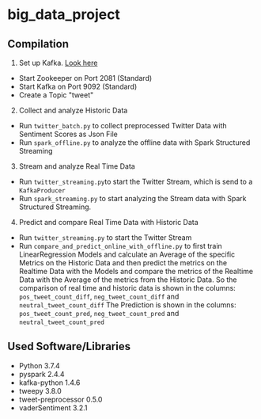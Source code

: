 # big_data_project
## Compilation
1. Set up Kafka.  [Look here](https://kafka.apache.org/quickstart)
- Start Zookeeper on Port 2081 (Standard) 
- Start Kafka on Port 9092 (Standard) 
- Create a Topic "tweet"
2. Collect and analyze Historic Data
- Run `twitter_batch.py` to collect preprocessed Twitter Data with Sentiment Scores as Json File
- Run `spark_offline.py` to analyze the offline data with Spark Structured Streaming
3. Stream and analyze Real Time Data
- Run `twitter_streaming.py`to start the Twitter Stream, which is send to a `KafkaProducer`
- Run `spark_streaming.py` to start analyzing the Stream data with Spark Structured Streaming. 
4. Predict and compare Real Time Data with Historic Data
- Run `twitter_streaming.py` to start the Twitter Stream
- Run `compare_and_predict_online_with_offline.py` to first train LinearRegression Models and calculate an Average of the specific Metrics on the Historic Data and then predict the metrics on the Realtime Data with the Models and compare the metrics of the Realtime Data with the Average of the metrics from the Historic Data.
So the comparison of real time and historic data is shown in the columns: `pos_tweet_count_diff`, `neg_tweet_count_diff` and `neutral_tweet_count_diff`
The Prediction is shown in the columns: `pos_tweet_count_pred`, `neg_tweet_count_pred` and `neutral_tweet_count_pred`

## Used Software/Libraries
- Python 3.7.4
- pyspark 2.4.4
- kafka-python 1.4.6
- tweepy 3.8.0
- tweet-preprocessor 0.5.0
- vaderSentiment 3.2.1
